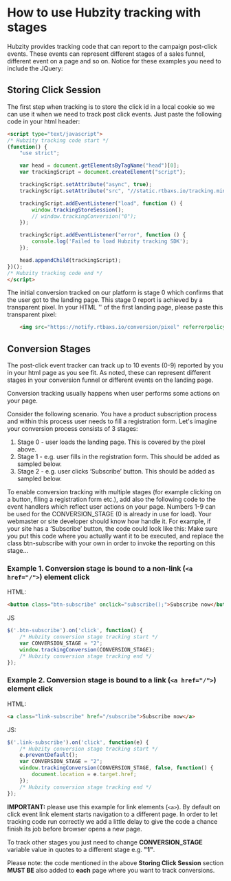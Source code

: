 # How to use Hubzity tracking with stages

Hubzity provides tracking code that can report to the campaign post-click events. These events can represent different stages of a sales funnel, different event on a page and so on.
Notice for these examples you need to include the JQuery:
<script src="https://ajax.googleapis.com/ajax/libs/jquery/1.7.1/jquery.min.js" type="text/javascript"></script>

## Storing Click Session

The first step when tracking is to store the click id in a local cookie so we can use it when we need to track post click events.
Just paste the following code in your html header:

```html
<script type="text/javascript">
/* Hubzity tracking code start */
(function() {
    "use strict";

    var head = document.getElementsByTagName("head")[0];
    var trackingScript = document.createElement("script");

    trackingScript.setAttribute("async", true);
    trackingScript.setAttribute("src", "//static.rtbaxs.io/tracking.min.js?ts=" + new Date().getTime());

    trackingScript.addEventListener("load", function () {
        window.trackingStoreSession();
        // window.trackingConversion("0");
    });

    trackingScript.addEventListener("error", function () {
        console.log('Failed to load Hubzity tracking SDK');
    });

    head.appendChild(trackingScript);
})();
/* Hubzity tracking code end */
</script>
```

The initial conversion tracked on our platform is stage 0 which confirms that the user got to the landing page. This stage 0 report is achieved by a transparent pixel. In your HTML '<body>' of the first landing page, please paste this transparent pixel:
```html
    <img src="https://notify.rtbaxs.io/conversion/pixel" referrerpolicy="no-referrer-when-downgrade" type="image/gif" />
```


## Conversion Stages

The post-click event tracker can track up to 10 events (0-9) reported by you in your html page as you see fit. As noted, these can represent different stages in your conversion funnel or different events on the landing page.

Conversion tracking usually happens when user performs some actions on your page.

Consider the following scenario. You have a product subscription process and within this process user needs to fill a registration form. Let's imagine your conversion process consists of 3 stages:

1. Stage 0 - user loads the landing page. This is covered by the pixel above.
2. Stage 1 - e.g. user fills in the registration form. This should be added as sampled below.
3. Stage 2 - e.g. user clicks ‘Subscribe’ button. This should be added as sampled below.

To enable conversion tracking with multiple stages (for example clicking on a button, filing a registration form etc.), add also the following code to the event handlers which reflect user actions on your page. Numbers 1-9 can be used for the CONVERSION_STAGE (0 is already in use for load).
Your webmaster or site developer should know how handle it. 
For example, if your site has a ‘Subscribe’ button, the code could look like this:
Make sure you put this code where you actually want it to be executed, and replace the class btn-subscribe with your own in order to invoke the reporting on this stage...

### Example 1. Conversion stage is bound to a non-link (`<a href="/">`) element click

HTML:
```html
<button class="btn-subscribe" onclick="subscribe();">Subscribe now</button>
```

JS
```js
$('.btn-subscribe').on('click', function() {
    /* Hubzity conversion stage tracking start */
    var CONVERSION_STAGE = "2";
    window.trackingConversion(CONVERSION_STAGE);
    /* Hubzity conversion stage tracking end */
});
```

### Example 2. Conversion stage is bound to a link (`<a href="/">`) element click

HTML:
```html
<a class="link-subscribe" href="/subscribe">Subscribe now</a>
```

JS:
```js
$('.link-subscribe').on('click', function(e) {
    /* Hubzity conversion stage tracking start */
    e.preventDefault();
    var CONVERSION_STAGE = "2";
    window.trackingConversion(CONVERSION_STAGE, false, function() {
        document.location = e.target.href;
    });
    /* Hubzity conversion stage tracking end */
});
```

**IMPORTANT:** please use this example for link elements (`<a>`). By default on click event link element starts navigation to a different page. In order to let tracking code run correctly we add a little delay to give the code a chance finish its job before browser opens a new page.

To track other stages you just need to change **CONVERSION_STAGE** variable value in quotes to a different stage e.g. **"1"**.

Please note: the code mentioned in the above **Storing Click Session** section **MUST BE** also added to **each** page where you want to track conversions.
